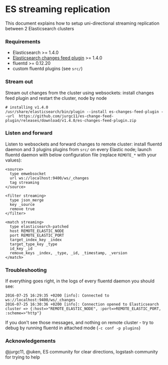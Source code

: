 # ES streaming replication

This document explains how to setup uni-directional streaming replication between 2 Elasticsearch clusters

### Requirements

* Elasticsearch >= 1.4.0
* [Elasticsearch changes feed plugin](https://github.com/jurgc11/es-change-feed-plugin) >= 1.4.0
* fluentd >= 0.12.20
* custom fluentd plugins (see `src/`)

### Stream out

Stream out changes from the cluster using websockets: install changes feed plugin and restart the cluster, node by node

	# installing v1.4.0
	/usr/share/elasticsearch/bin/plugin --install es-changes-feed-plugin --url  https://github.com/jurgc11/es-change-feed-plugin/releases/download/v1.4.0/es-changes-feed-plugin.zip

### Listen and forward

Listen to websockets and forward changes to remote cluster: install fluentd daemon and 3 plugins plugins from `src/` on every Elastic node; launch fluentd daemon with below configuration file (replace `REMOTE_*` with your values):

	<source>
	  type emwebsocket
	  url ws://localhost:9400/ws/_changes
	  tag streaming
	</source>

	<filter streaming>
	  type json_merge
	  key _source
	  remove true
	</filter>

	<match streaming> 
	  type elasticsearch-patched
	  host REMOTE_ELASTIC_NODE
	  port REMOTE_ELASTIC_PORT
	  target_index_key _index 
	  target_type_key _type
	  id_key _id
	  remove_keys _index, _type, _id, _timestamp, _version
	</match>

### Troubleshooting

If everything goes right, in the logs of every fluentd daemon you should see:

    2016-07-25 16:29:35 +0200 [info]: Connected to ws://localhost:9400/ws/_changes
    2016-07-25 16:30:36 +0200 [info]: Connection opened to Elasticsearch cluster => {:host=>"REMOTE_ELASTIC_NODE", :port=>REMOTE_ELASTIC_PORT, :scheme=>"http"}

If you don't see those messages, and nothing on remote cluster - try to debug by running fluentd in attached mode (`-c conf -p plugins`)

### Acknowledgements

@jurgc11, @uken, ES community for clear directions, logstash community for trying to help
